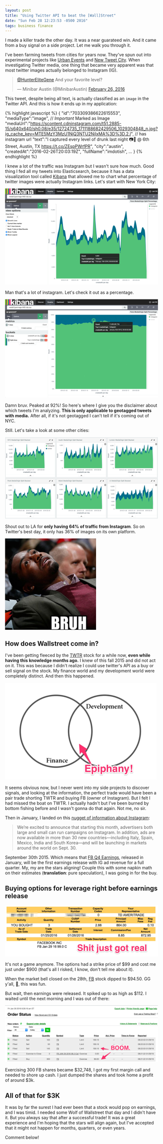 ```yaml
---
layout: post
title: "Using Twitter API to beat the [Wall]Street"
date: "Sun Feb 28 12:23:53 -0500 2016"
tags: business finance
---
```


I made a killer trade the other day. It was a near guarateed win. And it came from a buy signal on a side project. Let me walk you through it.

I've been farming tweets from cities for years now. They've spun out into experimental projects like [Urban Events](http://urbanevents.dimroc.com/?q=tattoos) and
[New Tweet City](http://www.newtweetcity.com/boroughs/manhattan). When investigating Twitter media, one thing that became very apparent was that most twitter images actually
belonged to Instagram (IG).

<blockquote class="twitter-tweet" data-lang="en"><p lang="en" dir="ltr"><a href="https://twitter.com/HunterEliteGene">@HunterEliteGene</a> And your favorite level?</p>&mdash; Minibar Austin (@MinibarAustin) <a href="https://twitter.com/MinibarAustin/status/703329275970244611">February 26, 2016</a></blockquote>
<script async src="//platform.twitter.com/widgets.js" charset="utf-8"></script>

This tweet, despite being all text, is actually classified as an `image` in the Twitter API. And this is how it ends up in my application:

{% highlight javascript %}
{
  "id":"703309386622615553",
  "mediaType":"image", // *Important* Marked as Image
  "mediaUrl":"https://scontent.cdninstagram.com/t51.2885-15/s640x640/sh0.08/e35/12724735_1711188682429506_1029304848_n.jpg?ig_cache_key=MTE5MzY3MzU1NjQ3NTU2NjIxMA%3D%3D.2.l", // has instagram url
  "text":"I captured every level of drunk last night 📷🍺 @ 6th Street, Austin, TX https://t.co/ZEspPWrfPR",
  "city":"austin",
  "createdAt":"2016-02-26T20:03:19Z",
  "fullName":"imdotish",
  ...
}
{% endhighlight %}

I knew a lot of the traffic was Instagram but I wasn't sure how much. Good thing I fed all my tweets into Elasticsearch, because it has a data visualization
tool called [Kibana](https://www.elastic.co/products/kibana) that allowed me to chart what percentage of twitter images were actually Instagram links.
Let's start with New York City:

![Twitter NYC Stacked](/public/images/twitterbeatdastreet/TwitterNycImagesStacked.jpg)

Man that's a lot of instagram. Let's check it out as a percentage.

![Twitter NYC Percentage](/public/images/twitterbeatdastreet/TwitterNycMediaSplit.jpg)

Damn bruv. Peaked at 92%! So here's where I give you the disclaimer about which tweets I'm analyzing.
**This is only applicable to geotagged tweets with media.** After all, if it's not geotagged I can't tell if it's coming out of NYC.

Still. Let's take a look at some other cities:

![Twitter Cities Percentage](/public/images/twitterbeatdastreet/TwitterMediaOriginSplitsStacked.jpg)

Shout out to LA for **only having 64% of traffic from Instagram**. So on Twitter's best day, it only has 36% of images on
its own platform.

<img src="/public/images/twitterbeatdastreet/Bruh.jpeg" width="300px" alt="Bruh"/>

## How does Wallstreet come in?

I've been getting fleeced by the [TWTR](https://www.google.com/finance?q=TWTR&ei=rxbTVvGnLNaNmAGo2q64Ag) stock for a while now, **even while having this knowledge months ago.**
I knew of this fall 2015 and did not act on it. This was because I didn't realize I could use twitter's API as a buy or sell signal
on the stock. My finance world and my development world were completely distinct. And then this happened.

<img src="/public/images/twitterbeatdastreet/VennEpiphany.jpg" alt="Venn Epiphany" style="max-width: 500px;"/>

It seems obvious now, but I never went into my side projects to discover signals, and looking at the information, the perfect trade
would have been a pair trade shorting TWTR and buying FB (owner of Instagram). But I felt I had missed the boat on TWTR. I actually hadn't
but I've been burned by bottom fishing before and I wasn't gonna do that again. Not me, no sir.

Then in January, I landed on this [nugget of information about Instagram](http://blog.business.instagram.com/post/128686033016/150909-advertisinglaunch):

> We’re excited to announce that starting this month, advertisers both large and small can run campaigns on Instagram. In addition, ads are now available in more than 30 new countries—including Italy, Spain, Mexico, India and South Korea—and will be launching in markets around the world on Sept. 30.

September 30th 2015. Which means that [FB Q4 Earnings](http://investor.fb.com/releasedetail.cfm?ReleaseID=952040), released in January, will be the first earnings release with IG ad revenue for a full quarter.
My, my are the stars aligning! Couple this with some napkin math on their estimates (**translation**: pure speculation), I was going in for the buy.

## Buying options for leverage right before earnings release

![Facebook Options Confirmation](/public/images/twitterbeatdastreet/FBOptionConfirmation.jpg)

It's not a game anymore. The options had a strike price of $99 and cost me just under $900 (that's all I risked, I know, don't tell me about it).

When the market bell closed on the 28th, [FB](https://www.google.com/finance?q=NASDAQ%3AFB&ei=shbTVuHoJpazmAGNw5HQBQ) stock dipped to $94.50. GG y'all, 🍻, this was fun.

But wait, then earnings were released. It spiked up to as high as $112. I waited until the next morning and I was out of there:

![Facebook Call Options BOOM](/public/images/twitterbeatdastreet/FacebookCallOptionsBOOM.jpg)

Exercising 300 FB shares became $32,748, I got my first margin call and needed to shore up cash. I just dumped the shares
and took home a profit of around $3k.

## All of that for $3K

It was by far the surest I had ever been that a stock would pop on earnings, and I was timid. I needed some Wolf of Wallstreet that day
and I didn't have it. But you always say that after a successful trade! It was a great experience and I'm hoping that the stars
will align again, but I've accepted that it might not happen for months, quarters, or even years.

Comment below!
